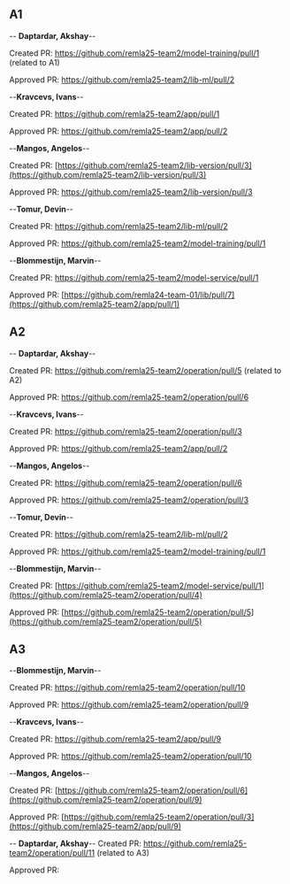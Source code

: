 ## A1
-- **Daptardar, Akshay**--

Created PR: https://github.com/remla25-team2/model-training/pull/1 (related to A1)

Approved PR: https://github.com/remla25-team2/lib-ml/pull/2

--**Kravcevs, Ivans**--

Created PR: https://github.com/remla25-team2/app/pull/1

Approved PR: https://github.com/remla25-team2/app/pull/2

--**Mangos, Angelos**--

Created PR: [https://github.com/remla25-team2/lib-version/pull/3](https://github.com/remla25-team2/lib-version/pull/3)

Approved PR: https://github.com/remla25-team2/lib-version/pull/3

--**Tomur, Devin**--

Created PR: https://github.com/remla25-team2/lib-ml/pull/2

Approved PR: https://github.com/remla25-team2/model-training/pull/1

--**Blommestijn, Marvin**--

Created PR: https://github.com/remla25-team2/model-service/pull/1

Approved PR: [https://github.com/remla24-team-01/lib/pull/7](https://github.com/remla25-team2/app/pull/1)

## A2
-- **Daptardar, Akshay**--

Created PR: https://github.com/remla25-team2/operation/pull/5 (related to A2)

Approved PR: https://github.com/remla25-team2/operation/pull/6

--**Kravcevs, Ivans**--

Created PR: https://github.com/remla25-team2/operation/pull/3

Approved PR: https://github.com/remla25-team2/app/pull/2

--**Mangos, Angelos**--

Created PR: https://github.com/remla25-team2/operation/pull/6

Approved PR: https://github.com/remla25-team2/operation/pull/3

--**Tomur, Devin**--

Created PR: https://github.com/remla25-team2/lib-ml/pull/2

Approved PR: https://github.com/remla25-team2/model-training/pull/1

--**Blommestijn, Marvin**--

Created PR: [https://github.com/remla25-team2/model-service/pull/1](https://github.com/remla25-team2/operation/pull/4)

Approved PR: [https://github.com/remla25-team2/operation/pull/5](https://github.com/remla25-team2/operation/pull/5)


## A3
--**Blommestijn, Marvin**--

Created PR: https://github.com/remla25-team2/operation/pull/10

Approved PR: https://github.com/remla25-team2/operation/pull/9

--**Kravcevs, Ivans**--

Created PR: https://github.com/remla25-team2/app/pull/9

Approved PR: https://github.com/remla25-team2/operation/pull/10

--**Mangos, Angelos**--

Created PR: [https://github.com/remla25-team2/operation/pull/6](https://github.com/remla25-team2/operation/pull/9)

Approved PR: [https://github.com/remla25-team2/operation/pull/3](https://github.com/remla25-team2/app/pull/9)

-- **Daptardar, Akshay**--
Created PR: https://github.com/remla25-team2/operation/pull/11 (related to A3)

Approved PR:
